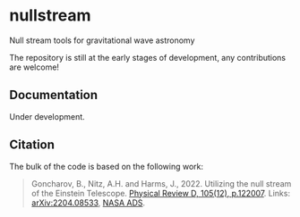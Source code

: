 # nullstream

Null stream tools for gravitational wave astronomy

The repository is still at the early stages of development, any contributions are welcome!

## Documentation

Under development.

## Citation

The bulk of the code is based on the following work:

> Goncharov, B., Nitz, A.H. and Harms, J., 2022. Utilizing the null stream of the Einstein Telescope. [Physical Review D, 105(12), p.122007](https://doi.org/10.1103/PhysRevD.105.122007). Links: [arXiv:2204.08533](https://arxiv.org/abs/2204.08533), [NASA ADS](https://ui.adsabs.harvard.edu/abs/2022PhRvD.105l2007G).
